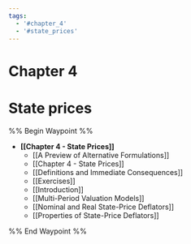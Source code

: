 ```yaml
---
tags:
  - '#chapter_4'
  - '#state_prices'
---
```

# Chapter 4  

# State prices  
%% Begin Waypoint %%
- **[[Chapter 4 - State Prices]]**
	- [[A Preview of Alternative Formulations]]
	- [[Chapter 4 - State Prices]]
	- [[Definitions and Immediate Consequences]]
	- [[Exercises]]
	- [[Introduction]]
	- [[Multi-Period Valuation Models]]
	- [[Nominal and Real State-Price Deflators]]
	- [[Properties of State-Price Deflators]]

%% End Waypoint %%
